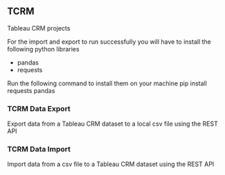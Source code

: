 ## TCRM
Tableau CRM projects

For the import and export to run successfully you will have to install the following python libraries

- pandas
- requests

Run the following command to install them on your machine
pip install requests pandas

### TCRM Data Export
Export data from a Tableau CRM dataset to a local csv file using the REST API
### TCRM Data Import
Import data from a csv file to a Tableau CRM dataset using the REST API


